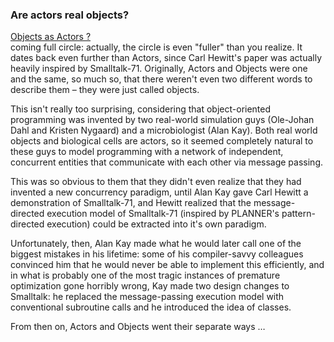 ### Are actors real objects?



[Objects as Actors ?](http://debasishg.blogspot.hr/2009/04/objects-as-actors.html)  
coming full circle: actually, the circle is even "fuller" than you realize. It dates back even further than Actors, since Carl Hewitt's paper was actually heavily inspired by Smalltalk-71. Originally, Actors and Objects were one and the same, so much so, that there weren't even two different words to describe them – they were just called objects.

This isn't really too surprising, considering that object-oriented programming was invented by two real-world simulation guys (Ole-Johan Dahl and Kristen Nygaard) and a microbiologist (Alan Kay). Both real world objects and biological cells are actors, so it seemed completely natural to these guys to model programming with a network of independent, concurrent entities that communicate with each other via message passing.

This was so obvious to them that they didn't even realize that they had invented a new concurrency paradigm, until Alan Kay gave Carl Hewitt a demonstration of Smalltalk-71, and Hewitt realized that the message-directed execution model of Smalltalk-71 (inspired by PLANNER's pattern-directed execution) could be extracted into it's own paradigm.

Unfortunately, then, Alan Kay made what he would later call one of the biggest mistakes in his lifetime: some of his compiler-savvy colleagues convinced him that he would never be able to implement this efficiently, and in what is probably one of the most tragic instances of premature optimization gone horribly wrong, Kay made two design changes to Smalltalk: he replaced the message-passing execution model with conventional subroutine calls and he introduced the idea of classes.

From then on, Actors and Objects went their separate ways … 


